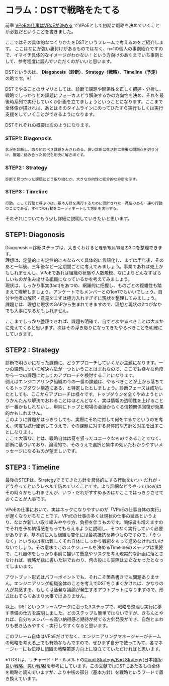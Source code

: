 # コラム：DSTで戦略をたてる

前章 [VPoEの仕事はVPoEが決める]() でVPoEとして初期に戦略を決めていくことが必要だということを書きました。

ここではその具体的なつくりかたをDSTというフレームで考えるのをご紹介します。
ここはなにか強い裏付けがあるものではなく、n=1の個人の事例紹介ですので、イマイチ具体的なイメージがわかない！という方向けのあくまでいち事例として、参考程度に読んでいただくのがいいと思います。

DSTというのは、 **Diagonosis（診断）**、**Strategy（戦略）**、**Timeline（予定）** の略です。※1

DSTでやることのサマリとしては、診断で課題や関係性を正しく把握・分析し、戦略でしっかりどの課題にフォーカスどう解決するかの方向性を決め、それを最後時系列で実行していくか計画を立てましょうということになります。ここまで全体像が描ければ、あとはそのタイムラインにのってひたすら実行もしくは実行支援をしていくことができるようになります。

DSTそれぞれの概要は次のようになります。

### STEP1: Diagonosis
	状況を診断し、取り組むべき課題をみきわめる。良い診断は死活的に重要な問題点を選り分け、複雑に絡み合った状況を明快に解きほぐす。

### STEP2 : Strategy
	診断で見つかった課題にどう取り組むか、大きな方向性と総合的な方針を示す。

### STEP3 : Timeline
	行動。ここで行動と呼ぶのは、基本方針を実行するために設計された一貫性のある一連の行動のことである。すべての行動をコーディネートして方針を実行する。

それぞれについてもう少し詳細に説明していきたいと思います。

## STEP1: Diagonosis

Diagonosis＝診断ステップは、大きくわけると`理想`/`現状`/`課題`の3つを整理できます。<br>
理想は、定量的にも定性的にもなるべく具体的に言語化し、まずは半年後、そのあと一年後、三年後など一定期間ごとに考えてみましょう。事業であれば売上かもしれませんし、VPoEであれば組織の状態や人数規模、なによりどんなすばらしいものが生み出せる組織になっているかを考えてみましょう。<br>
現状は、しっかり事実(fact)をあつめ、網羅的に把握し、ものごとの複雑性も踏まえて理解しましょう。アンケートでもメンバーとの1on1でもいいでしょう。自分や他者の解釈・意見をまずは極力入れすぎずに現状を整理してみましょう。<br>
課題とは、理想と現状のGAPから生まれてきますので、理想と現状の2つがなかでも大事になるかもしれません。

ここまでしっかり整理できれば、課題も明確で、自ずと次やるべきことは大まかに見えてくると思います。次はその浮き彫りになってきたやるべきことを明確にしていきます。

## STEP2 : Strategy
診断で明らかになった課題に、どうアプローチしていくかが主題になります。一つの課題について解決方法が一つということはまれなので、ここでも様々な角度から一つの課題に対してのアプローチを検討することになります。<br>
例えばエンジニアリング組織の今の一番の課題は、やるべきことが上から落ちてくるトップダウン構造にある、と特定したとしましょう。診断フェーズは成功したとしても、ここからアプローチは様々です。トップダウンを全くやめようというかんたんな解決でおわることはほとんどなく、実は情報の透明性を上げることが一番かもしれないし、単純にトップと現場の会話からくる信頼関係回復が効果的かもしれません。<br>
このように課題がはっきりしても、実際にそれに対して何をするかというのを考え、何度も試行錯誤してうえで、その課題に対する具体的な方針と対策を出すことになります。<br>
ここで大事なことは、戦略自体は奇を狙ったユニークなものであることでなく、診断に基づいており、論理的で、そのうえで選択と集中の効いたわかりやすいメッセージになるものが望ましいです。

## STEP3 : Timeline
最後のSTEPは、Strategyででてきた方針を具体的にする行動をいつ・だれが・どうやってというレベルで詰めていくことです。より詳細などうやって(how)はその時々かもしれませんが、いつ・だれがすすめるのはかここではっきりさせておくことが大事です。

VPoEの仕事において、実はネックになりやすいのが「VPoEの仕事自体の実行」が遅くなりがちなことです。VPoEの仕事の多くは現状の仕事の延長というより、なにか新しい取り組みややり方、負担を伴うものです。関係者も増えますのでそれを予め納得感をもってもらえるように説明し、そつなく実行していく必要があります。基本的に人も組織も変化には最初抵抗を持つものですので、「そつなく」というのは実は難しくそれ自体にしっかり戦術をもって進めなければいけないでしょう。その意味でこのスケジュールを決めるTimelineのステップは重要で、これ自体をしっかり事前に描いて懸念やリスクを考え現実的な計画に落とさなければ、戦略が絵に書いた餅でおわり、何の役にも実際は立たなかったとなってしまいます。

アウトプット形式はパワーポイントでも、それこそ箇条書きでも問題ありません。エンジニアリング組織全体のことを考えてDSTをうまくかければ、かなりの人が共感する、もしくは活発な議論が発生するアウトプットになりますので、形式はおそらくあまり大事ではありません。

以上、DSTというフレームワークに沿った3ステップで、戦略を整理し実行に移す準備の仕方を説明しました。どのステップも簡単ではないですが、きちんとやれば、自分もメンバーも高い納得感と期待が持てる方針発表ができ、自然とまわりも巻き込みやすく・実行しやすくなると思います。

このフレーム自体はVPoEだけでなく、エンジニアリングマネージャーがチームの戦略を考える上でも有効なもんですので、ぜひまず自分で使ってみて、各マネージャーにも伝授し組織の戦略策定力向上に役立てていただければと思います。

※1 DSTは、リチャード・P・ルメルトの[Good Strategy/Bad Strategy](https://www.amazon.co.jp/Good-Strategy-Bad-difference-matters/dp/1781251541/)(日本語版: [良い戦略、悪い戦略](https://www.amazon.co.jp/%E8%89%AF%E3%81%84%E6%88%A6%E7%95%A5%E3%80%81%E6%82%AA%E3%81%84%E6%88%A6%E7%95%A5-%E3%83%AA%E3%83%81%E3%83%A3%E3%83%BC%E3%83%89%E3%83%BBP%E3%83%BB%E3%83%AB%E3%83%A1%E3%83%AB%E3%83%88/dp/4532318092]))を参考にしています。この文献ではDSTにあたるもの全体を戦略と読んでいますが、より中核の部分（基本方針）を戦略というワードで置き換えています。
